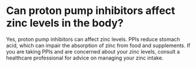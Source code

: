 # Can proton pump inhibitors affect zinc levels in the body?

Yes, proton pump inhibitors can affect zinc levels. PPIs reduce stomach acid, which can impair the absorption of zinc from food and supplements. If you are taking PPIs and are concerned about your zinc levels, consult a healthcare professional for advice on managing your zinc intake.
